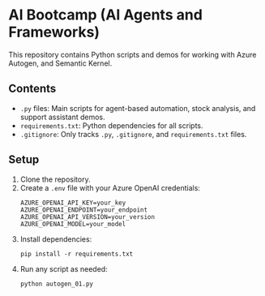 # AI Bootcamp (AI Agents and Frameworks)

This repository contains Python scripts and demos for working with Azure Autogen, and Semantic Kernel.

## Contents

- `.py` files: Main scripts for agent-based automation, stock analysis, and support assistant demos.
- `requirements.txt`: Python dependencies for all scripts.
- `.gitignore`: Only tracks `.py`, `.gitignore`, and `requirements.txt` files.

## Setup

1. Clone the repository.
2. Create a `.env` file with your Azure OpenAI credentials:
    ```
    AZURE_OPENAI_API_KEY=your_key
    AZURE_OPENAI_ENDPOINT=your_endpoint
    AZURE_OPENAI_API_VERSION=your_version
    AZURE_OPENAI_MODEL=your_model
    ```
3. Install dependencies:
    ```
    pip install -r requirements.txt
    ```
4. Run any script as needed:
    ```
    python autogen_01.py
    ```

